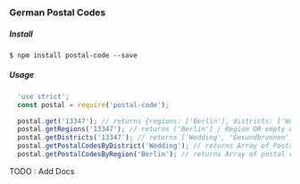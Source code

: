 ### German Postal Codes

##### Install

``$ npm install postal-code --save ``


##### Usage
```js
  'use strict';
  const postal = require('postal-code');

  postal.get('13347'); // returns {regions: ['Berlin'], districts: ['Wedding', 'Gesundbrunnen']}; OR undefined in case nothing was found
  postal.getRegions('13347'); // returns ['Berlin'] / Region OR empty Array
  postal.getDistricts('13347'); // returns ['Wedding', 'Gesundbrunnen'] or empty Array
  postal.getPostalCodesByDistrict('Wedding'); // returns Array of Postal codes or Empty Array
  postal.getPostalCodesByRegion('Berlin'); // returns Array of postal codes or Empty array
```


TODO : Add Docs
